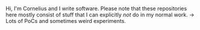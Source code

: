 Hi, I'm Cornelius and I write software. 
Please note that these repositories here mostly consist of stuff that I can explicitly *not* do in my normal work. -> Lots of PoCs and sometimes weird experiments.
